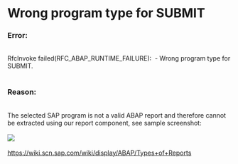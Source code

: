 # Wrong program type for SUBMIT

<!--html--><h3>Error:</h3><div><br></div><div>RfcInvoke failed(RFC_ABAP_RUNTIME_FAILURE):&nbsp; - Wrong program type for SUBMIT.<br></div><div><br></div><h3>Reason:</h3><div><br></div><div>The selected SAP program is not a valid ABAP report and therefore cannot be extracted using our report component, see sample screenshot:<br></div><div><br></div><div><img src="https://support.theobald-software.com/helpdesk/File/Get/75854" class="resizable"><br></div><div><br></div><div><a href="https://wiki.scn.sap.com/wiki/display/ABAP/Types+of+Reports" target="_blank" rel="nofollow">https://wiki.scn.sap.com/wiki/display/ABAP/Types+of+Reports</a><br></div><div><br></div><h3><br></h3>